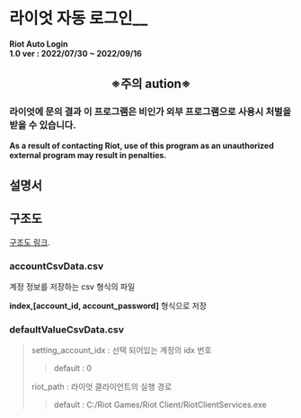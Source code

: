 # 라이엇 자동 로그인__  
  
__Riot Auto Login__  
__1.0 ver : 2022/07/30 ~ 2022/09/16__  
## <center> ※주의 aution※ </center>
### 라이엇에 문의 결과 이 프로그램은 비인가 외부 프로그램으로 사용시 처벌을 받을 수 있습니다.  
__As a result of contacting Riot, use of this program as an unauthorized external program may result in penalties.__
## 설명서

## 구조도  
[구조도 링크](https://gitmind.com/app/doc/5r1i53wv0l).

### accountCsvData.csv  
계정 정보를 저장하는 csv 형식의 파일

__index,[account_id, account_password]__ 형식으로 저장

### defaultValueCsvData.csv
> setting_account_idx : 선택 되어있는 계정의 idx 번호  
> > default : 0  
> 
> riot_path : 라이엇 클라이언트의 실행 경로  
> > default : C:/Riot Games/Riot Client/RiotClientServices.exe  
